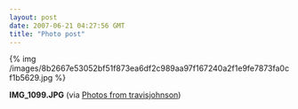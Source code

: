 ```yaml
---
layout: post
date: 2007-06-21 04:27:56 GMT
title: "Photo post"
---
```

{% img /images/8b2667e53052bf51f873ea6df2c989aa97f167240a2f1e9fe7873fa0cf1b5629.jpg %}

<b>IMG_1099.JPG</b> (via <a href="http://www.flickr.com/photos/travisjohnson/578577255/">Photos from travisjohnson</a>)